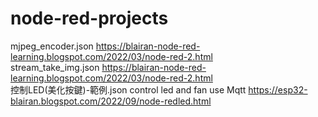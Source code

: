 # node-red-projects
mjpeg_encoder.json  https://blairan-node-red-learning.blogspot.com/2022/03/node-red-2.html   
stream_take_img.json  https://blairan-node-red-learning.blogspot.com/2022/03/node-red-2.html \
控制LED(美化按鍵)-範例.json control led and fan use Mqtt https://esp32-blairan.blogspot.com/2022/09/node-redled.html
